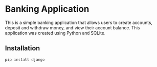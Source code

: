 # Banking Application

This is a simple banking application that allows users to create accounts, deposit and withdraw money, and view their account balance. This application was created using Python and SQLite.

## Installation
```
pip install django
```